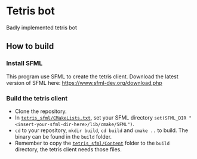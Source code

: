 # Tetris bot
Badly implemented tetris bot

## How to build
### Install SFML
This program use SFML to create the tetris client. Download the latest version of SFML here: https://www.sfml-dev.org/download.php
### Build the tetris client
- Clone the repository.
- In [`tetris_sfml/CMakeLists.txt`](tetris_sfml/CMakeLists.txt), set your SFML directory `set(SFML_DIR "<insert-your-sfml-dir-here>/lib/cmake/SFML")`.
- `cd` to your repository, `mkdir build`, `cd build` and `cmake ..` to build. The binary can be found in the `build` folder.
- Remember to copy the [`tetris_sfml/Content`](tetris_sfml/Content) folder to the `build` directory, the tetris client needs those files.
